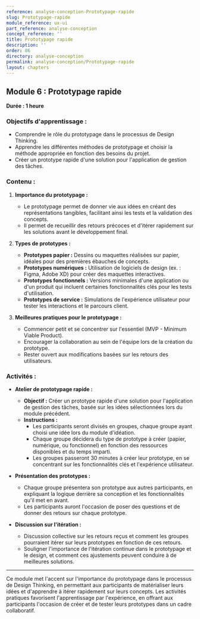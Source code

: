 ```yaml
---
reference: analyse-conception-Prototypage-rapide
slug: Prototypage-rapide
module_reference: ux-ui
part_reference: analyse-conception
concept_reference: ''
title: Prototypage rapide
description: ''
order: 86
directory: analyse-conception
permalink: analyse-conception/Prototypage-rapide
layout: chapters
---
```

## **Module 6 : Prototypage rapide**  
**Durée : 1 heure**

### **Objectifs d'apprentissage :**
- Comprendre le rôle du prototypage dans le processus de Design Thinking.
- Apprendre les différentes méthodes de prototypage et choisir la méthode appropriée en fonction des besoins du projet.
- Créer un prototype rapide d'une solution pour l'application de gestion des tâches.

### **Contenu :**

1. **Importance du prototypage :**
   - Le prototypage permet de donner vie aux idées en créant des représentations tangibles, facilitant ainsi les tests et la validation des concepts.
   - Il permet de recueillir des retours précoces et d'itérer rapidement sur les solutions avant le développement final.

2. **Types de prototypes :**
   - **Prototypes papier :** Dessins ou maquettes réalisées sur papier, idéales pour des premières ébauches de concepts.
   - **Prototypes numériques :** Utilisation de logiciels de design (ex. : Figma, Adobe XD) pour créer des maquettes interactives.
   - **Prototypes fonctionnels :** Versions minimales d'une application ou d'un produit qui incluent certaines fonctionnalités clés pour les tests d'utilisation.
   - **Prototypes de service :** Simulations de l'expérience utilisateur pour tester les interactions et le parcours client.

3. **Meilleures pratiques pour le prototypage :**
   - Commencer petit et se concentrer sur l'essentiel (MVP - Minimum Viable Product).
   - Encourager la collaboration au sein de l'équipe lors de la création du prototype.
   - Rester ouvert aux modifications basées sur les retours des utilisateurs.

### **Activités :**

- **Atelier de prototypage rapide :**
  - **Objectif :** Créer un prototype rapide d'une solution pour l'application de gestion des tâches, basée sur les idées sélectionnées lors du module précédent.
  - **Instructions :**
    - Les participants seront divisés en groupes, chaque groupe ayant choisi une idée lors du module d'idéation.
    - Chaque groupe décidera du type de prototype à créer (papier, numérique, ou fonctionnel) en fonction des ressources disponibles et du temps imparti.
    - Les groupes passeront 30 minutes à créer leur prototype, en se concentrant sur les fonctionnalités clés et l'expérience utilisateur.

- **Présentation des prototypes :**
  - Chaque groupe présentera son prototype aux autres participants, en expliquant la logique derrière sa conception et les fonctionnalités qu'il met en avant.
  - Les participants auront l'occasion de poser des questions et de donner des retours sur chaque prototype.

- **Discussion sur l'itération :**
  - Discussion collective sur les retours reçus et comment les groupes pourraient itérer sur leurs prototypes en fonction de ces retours.
  - Souligner l'importance de l'itération continue dans le prototypage et le design, et comment ces ajustements peuvent conduire à de meilleures solutions.

---

Ce module met l'accent sur l'importance du prototypage dans le processus de Design Thinking, en permettant aux participants de matérialiser leurs idées et d'apprendre à itérer rapidement sur leurs concepts. Les activités pratiques favorisent l'apprentissage par l'expérience, en offrant aux participants l'occasion de créer et de tester leurs prototypes dans un cadre collaboratif.